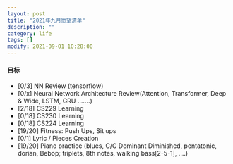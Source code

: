 ```yaml
---
layout: post
title: "2021年九月愿望清单"
description: ""
category: life
tags: []
modify: 2021-09-01 10:28:00
---
```



#### 目标

+ [0/3] NN Review (tensorflow)
+ [0/x] Neural Network Architecture Review(Attention, Transformer, Deep & Wide, LSTM, GRU .......)
+ [2/18] CS229 Learning
+ [0/18] CS230 Learning
+ [0/18] CS224 Learning
+ [19/20] Fitness: Push Ups, Sit ups
+ [0/1] Lyric / Pieces Creation
+ [19/20] Piano practice (blues, C/G Dominant Diminished, pentatonic, dorian, Bebop; triplets, 8th
 notes, walking bass[2-5-1], ....)
